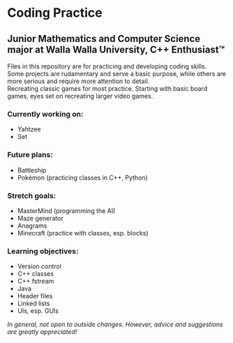 # Coding Practice  
  
## Junior Mathematics and Computer Science major at Walla Walla University, C++ Enthusiast™  
  
Files in this repository are for practicing and developing coding skills.  
Some projects are rudamentary and serve a basic purpose, while others are more serious and require more attention to detail.  
Recreating classic games for most practice. Starting with basic board games, eyes set on recreating larger video games.  
  
### Currently working on:  
  - Yahtzee  
  - Set
  
### Future plans:   
  - Battleship
  - Pokémon (practicing classes in C++, Python)
  
### Stretch goals:
  - MasterMind (programming the AI) 
  - Maze generator  
  - Anagrams  
  - Minecraft (practice with classes, esp. blocks)  
  
### Learning objectives:  
  - Version control  
  - C++ classes    
  - C++ fstream  
  - Java  
  - Header files  
  - Linked lists
  - UIs, esp. GUIs
  
_In general, not open to outside changes. However, advice and suggestions are greatly appreciated!_
